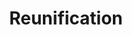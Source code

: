---
pid: mx26
title: Reunification
location_transcription: Malchome X Park, West Philadelphia
coordinates: "[-75.225502263047, 39.95253334162]"
zipcode: '19139'
gen_neighborhood: West Philadelphia
neighborhood: Walnut Hill
outside_phl: 
age: '36'
age_range: 30-39
instagram: 
image_file_name: mx_26.jpg
proposal_transcription: |-
  [Pointed structure on pegs with lines running through it. There is an opening on the top and in the side.]
  (Possibly a yurt?)
topic: Unity
topic_summary: '0'
type: Space
keywords_other: malcolm x, malcolm x park, west philly, west philadelhpia
credit: Divine
image_labels: 
twitter: 
facebook: 
permalink: "/monuments/mx26/"
layout: item-page
---